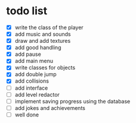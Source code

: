 # todo list
- [x] write the class of the player
- [x] add music and sounds
- [x] draw and add textures
- [x] add good handling
- [x] add pause
- [x] add main menu
- [x] write classes for objects
- [x] add double jump
- [x] add collisions
- [ ] add interface
- [ ] add level redactor
- [ ] implement saving progress using the database
- [ ] add jokes and achievements
- [ ] well done
